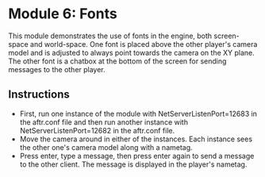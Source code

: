# Module 6: Fonts
This module demonstrates the use of fonts in the engine, both screen-space and world-space. One font is placed above the other player's camera model and is adjusted to always point towards the camera on the XY plane. The other font is a chatbox at the bottom of the screen for sending messages to the other player.
## Instructions
- First, run one instance of the module with NetServerListenPort=12683 in the aftr.conf file and then run another instance with NetServerListenPort=12682 in the aftr.conf file.
- Move the camera around in either of the instances. Each instance sees the other one's camera model along with a nametag.
- Press enter, type a message, then press enter again to send a message to the other client. The message is displayed in the player's nametag.